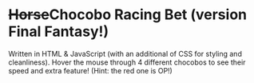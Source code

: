 # ~~Horse~~Chocobo Racing Bet (version Final Fantasy!)
Written in HTML & JavaScript (with an additional of CSS for styling and cleanliness). Hover the mouse through 4 different chocobos to see their speed and extra feature!
(Hint: the red one is OP!)
